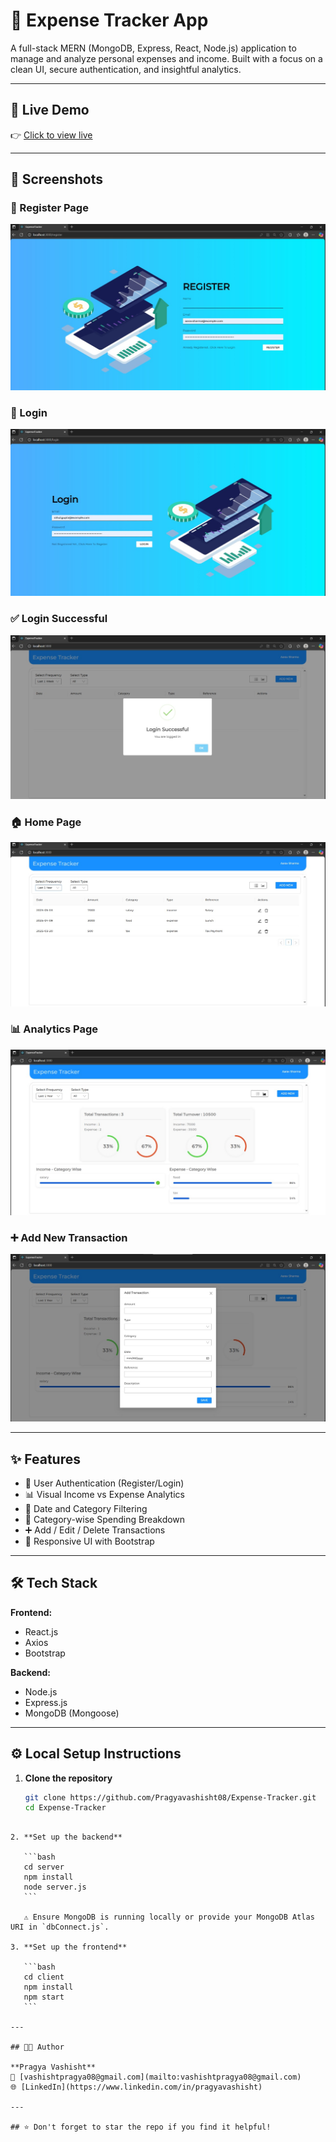 # 💸 Expense Tracker App

A full-stack MERN (MongoDB, Express, React, Node.js) application to manage and analyze personal expenses and income. Built with a focus on a clean UI, secure authentication, and insightful analytics.

---

## 🚀 Live Demo
👉 [Click to view live](https://expense-tracker-osce.onrender.com/)

---

## 📸 Screenshots

### 📝 Register Page
![Register](client/public/ss/register.jpg)

### 🔐 Login
![Login](client/public/ss/login.jpg)

### ✅ Login Successful
![Login Successful](client/public/ss/login%20successful.jpg)

### 🏠 Home Page
![Home](client/public/ss/home%20page.jpg)

### 📊 Analytics Page
![Analytics](client/public/ss/analytics%20page.jpg)

### ➕ Add New Transaction
![Add Transaction](client/public/ss/Add%20New%20Transaction.jpg)

---

## ✨ Features

- 🔐 User Authentication (Register/Login)
- 📊 Visual Income vs Expense Analytics
- 📅 Date and Category Filtering
- 💼 Category-wise Spending Breakdown
- ➕ Add / Edit / Delete Transactions
- 📱 Responsive UI with Bootstrap

---

## 🛠️ Tech Stack

**Frontend:**
- React.js
- Axios
- Bootstrap

**Backend:**
- Node.js
- Express.js
- MongoDB (Mongoose)

---

## ⚙️ Local Setup Instructions

1. **Clone the repository**
   ```bash
   git clone https://github.com/Pragyavashisht08/Expense-Tracker.git
   cd Expense-Tracker
````

2. **Set up the backend**

   ```bash
   cd server
   npm install
   node server.js
   ```

   ⚠️ Ensure MongoDB is running locally or provide your MongoDB Atlas URI in `dbConnect.js`.

3. **Set up the frontend**

   ```bash
   cd client
   npm install
   npm start
   ```

---

## 👩‍💻 Author

**Pragya Vashisht**
📧 [vashishtpragya08@gmail.com](mailto:vashishtpragya08@gmail.com)
🌐 [LinkedIn](https://www.linkedin.com/in/pragyavashisht)

---

## ⭐️ Don't forget to star the repo if you find it helpful!

